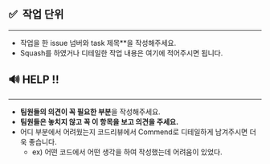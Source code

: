 ## ✅  작업 단위
---
- 작업을 한 issue 넘버와 task 제목**을 작성해주세요.
- Squash를 하였거나 디테일한 작업 내용은 여기에 적어주시면 됩니다.

## 🔊 HELP !!
---
- **팀원들의 의견이 꼭 필요한 부분**을 작성해주세요.
- **팀원들은 놓치지 않고 꼭 이 항목을 보고 의견을 주세요.**
- 어디 부분에서 어려웠는지 코드리뷰에서 Commend로 디테일하게 남겨주시면 더욱 좋습니다. 
	- ex) 어떤 코드에서 어떤 생각을 하여 작성했는데 어려움이 있었다.
